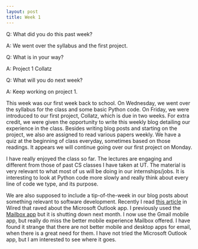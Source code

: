 ```yaml
---
layout: post
title: Week 1
---
```


Q: What did you do this past week?

A: We went over the syllabus and the first project.

Q: What is in your way?

A: Project 1 Collatz

Q: What will you do next week?

A: Keep working on project 1.

This week was our first week back to school. On Wednesday, we went over the syllabus for the class and some basic Python code. On Friday, we were introduced to our first project, Collatz, which is due in two weeks. For extra credit, we were given the opportunity to write this weekly blog detailing our experience in the class. Besides writing blog posts and starting on the project, we also are assigned to read various papers weekly. We have a quiz at the beginning of class everyday, sometimes based on those readings. It appears we will continue going over our first project on Monday.

I have really enjoyed the class so far. The lectures are engaging and different from those of past CS classes I have taken at UT. The material is very relevant to what most of us will be doing in our internships/jobs. It is interesting to look at Python code more slowly and really think about every line of code we type, and its purpose.

We are also supposed to include a tip-of-the-week in our blog posts about something relevant to software development. Recently I read [this article](http://www.wired.com/2016/01/microsoft-outlook-app/) in Wired that raved about the Microsoft Outlook app. I previously used the [Mailbox app](https://www.mailboxapp.com/) but it is shutting down next month. I now use the Gmail mobile app, but really do miss the better mobile experience Mailbox offered. I have found it strange that there are not better mobile and desktop apps for email, when there is a great need for them. I have not tried the Microsoft Outlook app, but I am interested to see where it goes.

